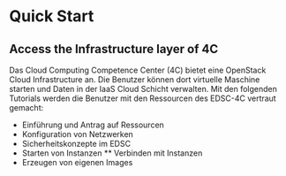 # Quick Start

## Access the Infrastructure layer of 4C

Das Cloud Computing Competence Center (4C) bietet eine OpenStack Cloud Infrastructure an. Die Benutzer können dort virtuelle Maschine starten und Daten in der IaaS Cloud Schicht verwalten. Mit den folgenden Tutorials werden die Benutzer mit den Ressourcen des EDSC-4C vertraut gemacht:  
* Einführung und Antrag auf Ressourcen
* Konfiguration von Netzwerken
* Sicherheitskonzepte im EDSC
* Starten von Instanzen
** Verbinden mit Instanzen
* Erzeugen von eigenen Images
